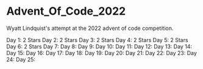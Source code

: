 # Advent_Of_Code_2022

Wyatt Lindquist's attempt at the 2022 advent of code competition.

Day 1: 2 Stars
Day 2: 2 Stars
Day 3: 2 Stars
Day 4: 2 Stars
Day 5: 2 Stars
Day 6: 2 Stars
Day 7:
Day 8:
Day 9:
Day 10:
Day 11:
Day 12:
Day 13:
Day 14:
Day 15:
Day 16:
Day 17:
Day 18:
Day 19:
Day 20:
Day 21:
Day 22:
Day 23:
Day 24:
Day 25:
